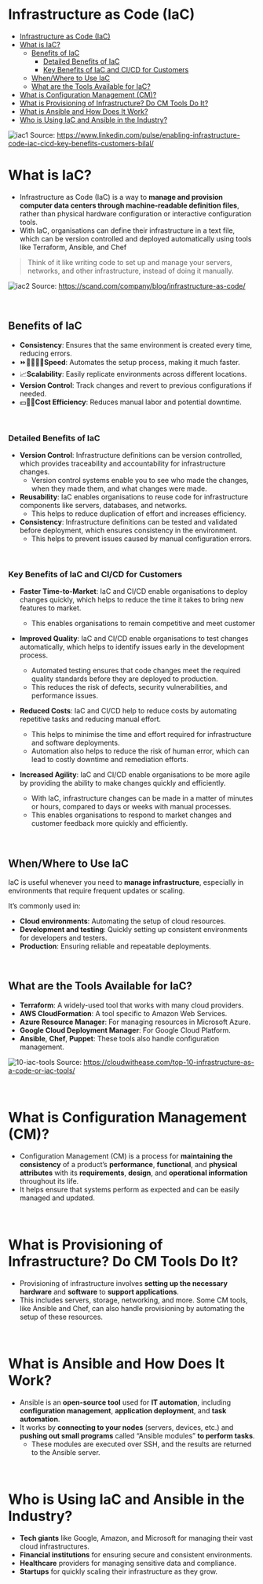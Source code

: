 # Infrastructure as Code (IaC)

- [Infrastructure as Code (IaC)](#infrastructure-as-code-iac)
- [What is IaC?](#what-is-iac)
  - [Benefits of IaC](#benefits-of-iac)
    - [Detailed Benefits of IaC](#detailed-benefits-of-iac)
    - [Key Benefits of IaC and CI/CD for Customers](#key-benefits-of-iac-and-cicd-for-customers)
  - [When/Where to Use IaC](#whenwhere-to-use-iac)
  - [What are the Tools Available for IaC?](#what-are-the-tools-available-for-iac)
- [What is Configuration Management (CM)?](#what-is-configuration-management-cm)
- [What is Provisioning of Infrastructure? Do CM Tools Do It?](#what-is-provisioning-of-infrastructure-do-cm-tools-do-it)
- [What is Ansible and How Does It Work?](#what-is-ansible-and-how-does-it-work)
- [Who is Using IaC and Ansible in the Industry?](#who-is-using-iac-and-ansible-in-the-industry)


![iac1](./iac-images/iac1.png)
Source: https://www.linkedin.com/pulse/enabling-infrastructure-code-iac-cicd-key-benefits-customers-bilal/


# What is IaC?
* Infrastructure as Code (IaC) is a way to **manage and provision computer data centers through machine-readable definition files**, rather than physical hardware configuration or interactive configuration tools. 
* With IaC, organisations can define their infrastructure in a text file, which can be version controlled and deployed automatically using tools like Terraform, Ansible, and Chef
  
> Think of it like writing code to set up and manage your servers, networks, and other infrastructure, instead of doing it manually.

![iac2](./iac-images/iac2.png)
Source: https://scand.com/company/blog/infrastructure-as-code/

<br>

## Benefits of IaC
* **Consistency**: Ensures that the same environment is created every time, reducing errors.
* ⏩🏃🏻‍♀️‍➡️**Speed**: Automates the setup process, making it much faster.
* 📈**Scalability**: Easily replicate environments across different locations.
* **Version Control**: Track changes and revert to previous configurations if needed.
* 💵🫰🏻**Cost Efficiency**: Reduces manual labor and potential downtime.

<br>

### Detailed Benefits of IaC
* **Version Control**: Infrastructure definitions can be version controlled, which provides traceability and accountability for infrastructure changes. 
  * Version control systems enable you to see who made the changes, when they made them, and what changes were made.
* **Reusability**: IaC enables organisations to reuse code for infrastructure components like servers, databases, and networks. 
  * This helps to reduce duplication of effort and increases efficiency.
* **Consistency**: Infrastructure definitions can be tested and validated before deployment, which ensures consistency in the environment. 
  * This helps to prevent issues caused by manual configuration errors.

<br>

### Key Benefits of IaC and CI/CD for Customers
* **Faster Time-to-Market**: IaC and CI/CD enable organisations to deploy changes quickly, which helps to reduce the time it takes to bring new features to market. 
  * This enables organisations to remain competitive and meet customer

* **Improved Quality**: IaC and CI/CD enable organisations to test changes automatically, which helps to identify issues early in the development process. 
  * Automated testing ensures that code changes meet the required quality standards before they are deployed to production. 
  * This reduces the risk of defects, security vulnerabilities, and performance issues.

* **Reduced Costs**: IaC and CI/CD help to reduce costs by automating repetitive tasks and reducing manual effort. 
  * This helps to minimise the time and effort required for infrastructure and software deployments. 
  * Automation also helps to reduce the risk of human error, which can lead to costly downtime and remediation efforts.

* **Increased Agility**: IaC and CI/CD enable organisations to be more agile by providing the ability to make changes quickly and efficiently. 
  * With IaC, infrastructure changes can be made in a matter of minutes or hours, compared to days or weeks with manual processes. 
  * This enables organisations to respond to market changes and customer feedback more quickly and efficiently.

<br>

## When/Where to Use IaC
IaC is useful whenever you need to **manage infrastructure**, especially in environments that require frequent updates or scaling. 

It’s commonly used in:
* **Cloud environments**: Automating the setup of cloud resources.
* **Development and testing**: Quickly setting up consistent environments for developers and testers.
* **Production**: Ensuring reliable and repeatable deployments.

<br>

## What are the Tools Available for IaC?
* **Terraform**: A widely-used tool that works with many cloud providers.
* **AWS CloudFormation**: A tool specific to Amazon Web Services.
* **Azure Resource Manager**: For managing resources in Microsoft Azure.
* **Google Cloud Deployment Manager**: For Google Cloud Platform.
* **Ansible**, **Chef**, **Puppet**: These tools also handle configuration management.

![10-iac-tools](./iac-images/iac-tools.png)
Source: https://cloudwithease.com/top-10-infrastructure-as-a-code-or-iac-tools/

<br>

# What is Configuration Management (CM)?
* Configuration Management (CM) is a process for **maintaining the consistency** of a product’s **performance**, **functional**, and **physical attributes** with its **requirements**, **design**, and **operational information** throughout its life. 
* It helps ensure that systems perform as expected and can be easily managed and updated.

<br>

# What is Provisioning of Infrastructure? Do CM Tools Do It?
* Provisioning of infrastructure involves **setting up the necessary hardware** and **software** to **support applications**. 
* This includes servers, storage, networking, and more. Some CM tools, like Ansible and Chef, can also handle provisioning by automating the setup of these resources.

<br>

# What is Ansible and How Does It Work?
* Ansible is an **open-source tool** used for **IT automation**, including **configuration management**, **application deployment**, and **task automation**. 
* It works by **connecting to your nodes** (servers, devices, etc.) and **pushing out small programs** called “Ansible modules” **to perform tasks**. 
  * These modules are executed over SSH, and the results are returned to the Ansible server.

<br>

# Who is Using IaC and Ansible in the Industry?
* **Tech giants** like Google, Amazon, and Microsoft for managing their vast cloud infrastructures.
* **Financial institutions** for ensuring secure and consistent environments.
* **Healthcare** providers for managing sensitive data and compliance.
* **Startups** for quickly scaling their infrastructure as they grow.

<br> 

